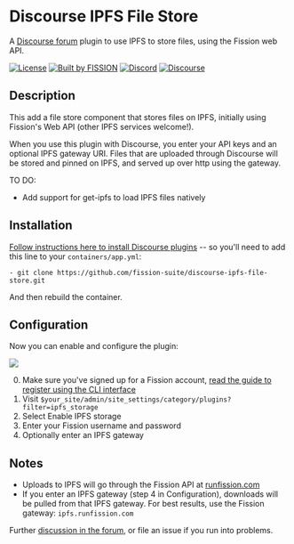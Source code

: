 # Discourse IPFS File Store

A [Discourse forum](https://discourse.org) plugin to use IPFS to store files, using the Fission web API.

[![License](https://img.shields.io/badge/License-GPLv2-blue.svg)](https://github.com/fission-suite/discourse-ipfs-file-store/blob/master/LICENSE)
[![Built by FISSION](https://img.shields.io/badge/⌘-Built_by_FISSION-purple.svg)](https://fission.codes)
[![Discord](https://img.shields.io/discord/478735028319158273.svg)](https://discord.gg/zAQBDEq)
[![Discourse](https://img.shields.io/discourse/https/talk.fission.codes/topics)](https://talk.fission.codes)

## Description

This add a file store component that stores files on IPFS, initially using Fission's Web API (other IPFS services welcome!).

When you use this plugin with Discourse, you enter your API keys and an optional IPFS gateway URI. Files that are uploaded through Discourse will be stored and pinned on IPFS, and served up over http using the gateway.

TO DO:
* Add support for get-ipfs to load IPFS files natively

## Installation

[Follow instructions here to install Discourse plugins](https://meta.discourse.org/t/install-plugins-in-discourse/19157) -- so you'll need to add this line to your `containers/app.yml`:

`- git clone https://github.com/fission-suite/discourse-ipfs-file-store.git`

And then rebuild the container.

## Configuration

Now you can enable and configure the plugin:

![](https://ipfs.runfission.com/ipfs/QmXR9Ljbn79uHnruXmts7VnwvhhL9SBeNUHqr7PJiGj9dN)

0. Make sure you've signed up for a Fission account, [read the guide to register using the CLI interface](https://guide.fission.codes/developers/installation)
1. Visit `$your_site/admin/site_settings/category/plugins?filter=ipfs_storage`
2. Select Enable IPFS storage
3. Enter your Fission username and password
4. Optionally enter an IPFS gateway 

## Notes

* Uploads to IPFS will go through the Fission API at [runfission.com](https://runfission.com/docs)
* If you enter an IPFS gateway (step 4 in Configuration), downloads will be pulled from that IPFS gateway. For best results, use the Fission gateway: `ipfs.runfission.com`

Further [discussion in the forum](https://talk.fission.codes/t/testing-discourse-ipfs-plugin/482), or file an issue if you run into problems.
